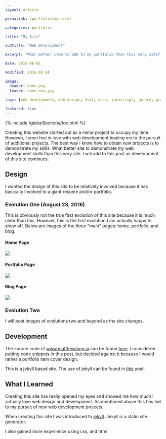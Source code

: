 ```yaml
---
layout: article

permalink: /portfolio/my-site/

categories: portfolio

title: "My Site"

subtitle: "Web Development"

excerpt: "What better item to add to my portfolio than this very site? It demonstrates my web design and development skills."

date: 2016-06-01

modified: 2016-08-24

image: 
  header: home.png
  teaser: home-evo.jpg
  
tags: [web development, web design, html, scss, javascript, jquery, graphic design, photoshop, jekyll]

featured: true
---
```

{% include /globalSections/toc.html %}

Creating this website started out as a minor project to occupy my time. However, I soon feel in love with web development leading me to the pursuit of additional projects. The best way I know how to obtain new projects is to demonstrate my skills. What better site to demonstrate my web development skills than this very site. I will add to this post as development of this site continues.

## Design
I wanted the design of this site to be relatively involved because it has basically involved to a giant resume and/or portfolio.

### Evolution One (August 23, 2016)
This is obviously not the true first evolution of this site because it is much older than this. However, this is the first evolution I am actually happy to show off. Below are images of the three "main" pages: home, portfolio, and blog.

#### Home Page
<div class="scroll-box">
    <img src="/images/post-mtlong-site-evo/evo1/home.jpg">
</div>

#### Portfolio Page
<div class="scroll-box">
    <img src="/images/post-mtlong-site-evo/evo1/portfolio.jpg">
</div>

#### Blog Page
<div class="scroll-box">
    <img src="/images/post-mtlong-site-evo/evo1/blog.jpg">
</div>

### Evolution Two
I will post images of evolutions two and beyond as the site changes.

## Development
The source code of www.matthewlong.io can be found <a class="fancyLink" href="https://github.com/mtlong29/MySite" target="_blank">here</a>. I considered putting code snippets in this post, but decided against it because I would rather a portfolio item cover design. 

This is a jekyll based site. The use of jekyll can be found in <a class="fancyLink" href="{{site.url}}/blog/using-jekyll/">this</a> post. 

## What I Learned
Creating this site has really opened my eyes and showed me how much I actually love web design and development. As mentioned above this has led to my pursuit of new web development projects.

When creating this site I was introduced to <a class="fancyLink" href="http://jekyllrb.com/" target="_blank">jekyll</a>. Jekyll is a static site generator. 

I also gained more experience using css, and html.